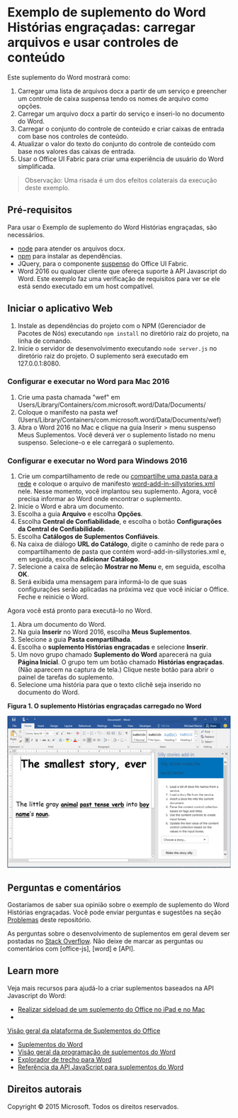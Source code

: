# <a name="silly-stories-word-add-in-sample-load-files-and-use-content-controls"></a>Exemplo de suplemento do Word Histórias engraçadas: carregar arquivos e usar controles de conteúdo

Este suplemento do Word mostrará como:

1. Carregar uma lista de arquivos docx a partir de um serviço e preencher um controle de caixa suspensa tendo os nomes de arquivo como opções.
2. Carregar um arquivo docx a partir do serviço e inseri-lo no documento do Word.
3. Carregar o conjunto do controle de conteúdo e criar caixas de entrada com base nos controles de conteúdo.
4. Atualizar o valor do texto do conjunto do controle de conteúdo com base nos valores das caixas de entrada.
5. Usar o Office UI Fabric para criar uma experiência de usuário do Word simplificada.

> Observação: Uma risada é um dos efeitos colaterais da execução deste exemplo.

## <a name="prerequisites"></a>Pré-requisitos

Para usar o Exemplo de suplemento do Word Histórias engraçadas, são necessários.

* [node](https://nodejs.org) para atender os arquivos docx.
* [npm](https://www.npmjs.com/) para instalar as dependências.
* JQuery, para o componente [suspenso](dev.office.com/fabric/components/dropdown) do Office UI Fabric.
* Word 2016 ou qualquer cliente que ofereça suporte à API Javascript do Word. Este exemplo faz uma verificação de requisitos para ver se ele está sendo executado em um host compatível.

## <a name="start-the-web-application"></a>Iniciar o aplicativo Web

1. Instale as dependências do projeto com o NPM (Gerenciador de Pacotes de Nós) executando ```npm install``` no diretório raiz do projeto, na linha de comando.
2. Inicie o servidor de desenvolvimento executando ```node server.js``` no diretório raiz do projeto. O suplemento será executado em 127.0.0.1:8080.

### <a name="configure-and-run-on-word-for-mac-2016"></a>Configurar e executar no Word para Mac 2016

1. Crie uma pasta chamada "wef" em Users/Library/Containers/com.microsoft.word/Data/Documents/
2. Coloque o manifesto na pasta wef (Users/Library/Containers/com.microsoft.word/Data/Documents/wef)
3. Abra o Word 2016 no Mac e clique na guia Inserir > menu suspenso Meus Suplementos. Você deverá ver o suplemento listado no menu suspenso. Selecione-o e ele carregará o suplemento.

### <a name="configure-and-run-on-word-for-windows-2016"></a>Configurar e executar no Word para Windows 2016

1. Crie um compartilhamento de rede ou [compartilhe uma pasta para a rede](https://technet.microsoft.com/pt-br/library/cc770880.aspx) e coloque o arquivo de manifesto [word-add-in-sillystories.xml](word-add-in-sillystories.xml) nele. Nesse momento, você implantou seu suplemento. Agora, você precisa informar ao Word onde encontrar o suplemento.
2. Inicie o Word e abra um documento.
3. Escolha a guia **Arquivo** e escolha **Opções**.
4. Escolha **Central de Confiabilidade**, e escolha o botão **Configurações da Central de Confiabilidade**.
5. Escolha **Catálogos de Suplementos Confiáveis**.
6. Na caixa de diálogo **URL do Catálogo**, digite o caminho de rede para o compartilhamento de pasta que contém word-add-in-sillystories.xml e, em seguida, escolha **Adicionar Catálogo**.
7. Selecione a caixa de seleção **Mostrar no Menu** e, em seguida, escolha **OK**.
8. Será exibida uma mensagem para informá-lo de que suas configurações serão aplicadas na próxima vez que você iniciar o Office. Feche e reinicie o Word. 

Agora você está pronto para executá-lo no Word. 

1. Abra um documento do Word. 
2. Na guia **Inserir** no Word 2016, escolha **Meus Suplementos**. 
3. Selecione a guia **Pasta compartilhada**.
4. Escolha o **suplemento Histórias engraçadas** e selecione **Inserir**.
5. Um novo grupo chamado **Suplemento do Word** aparecerá na guia **Página Inicial**. O grupo tem um botão chamado **Histórias engraçadas**. (Não aparecem na captura de tela.) Clique neste botão para abrir o painel de tarefas do suplemento.
6. Selecione uma história para que o texto clichê seja inserido no documento do Word.

__Figura 1. O suplemento Histórias engraçadas carregado no Word__

![Imagem do aplicativo Word com o suplemento Histórias engraçadas carregado](../readme-images/sillystoriesUI.PNG)

## <a name="questions-and-comments"></a>Perguntas e comentários

Gostaríamos de saber sua opinião sobre o exemplo de suplemento do Word Histórias engraçadas. Você pode enviar perguntas e sugestões na seção [Problemas](https://github.com/OfficeDev/Word-Add-in-SIllyStories/issues) deste repositório.

As perguntas sobre o desenvolvimento de suplementos em geral devem ser postadas no [Stack Overflow](http://stackoverflow.com/questions/tagged/Office365+API). Não deixe de marcar as perguntas ou comentários com [office-js], [word] e [API].

## <a name="learn-more"></a>Learn more

Veja mais recursos para ajudá-lo a criar suplementos baseados na API Javascript do Word:

* [Realizar sideload de um suplemento do Office no iPad e no Mac](http://dev.office.com/docs/add-ins/testing/sideload-an-office-add-in-on-ipad-and-mac)
* 

  [Visão geral da plataforma de Suplementos do Office](https://msdn.microsoft.com/pt-br/library/office/jj220082.aspx)
* [Suplementos do Word](https://github.com/OfficeDev/office-js-docs/blob/master/word/word-add-ins.md)
* [Visão geral da programação de suplementos do Word](https://github.com/OfficeDev/office-js-docs/blob/master/word/word-add-ins-programming-guide.md)
* [Explorador de trecho para Word](http://officesnippetexplorer.azurewebsites.net/#/snippets/word)
* [Referência da API JavaScript para suplementos do Word](https://github.com/OfficeDev/office-js-docs/tree/master/word/word-add-ins-javascript-reference)

## <a name="copyright"></a>Direitos autorais
Copyright © 2015 Microsoft. Todos os direitos reservados.

